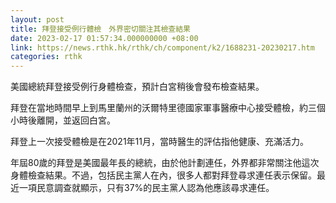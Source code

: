 ```yaml
---
layout: post
title: 拜登接受例行體檢　外界密切關注其檢查結果
date: 2023-02-17 01:57:34.000000000 +08:00
link: https://news.rthk.hk/rthk/ch/component/k2/1688231-20230217.htm
categories: rthk
---
```


美國總統拜登接受例行身體檢查，預計白宮稍後會發布檢查結果。

拜登在當地時間早上到馬里蘭州的沃爾特里德國家軍事醫療中心接受體檢，約三個小時後離開，並返回白宮。

拜登上一次接受體檢是在2021年11月，當時醫生的評估指他健康、充滿活力。

年屆80歲的拜登是美國最年長的總統，由於他計劃連任，外界都非常關注他這次身體檢查結果。不過，包括民主黨人在內，很多人都對拜登尋求連任表示保留。最近一項民意調查就顯示，只有37%的民主黨人認為他應該尋求連任。
